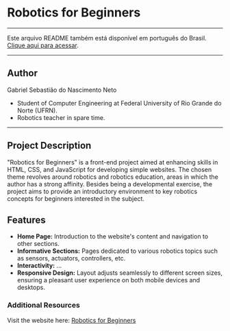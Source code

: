 # Robotics for Beginners
---

Este arquivo README também está disponível em português do Brasil. [Clique aqui para acessar](REAME.pt-br.md).

---

## Author

Gabriel Sebastião do Nascimento Neto

- Student of Computer Engineering at Federal University of Rio Grande do Norte (UFRN).
- Robotics teacher in spare time.

---

## Project Description

"Robotics for Beginners" is a front-end project aimed at enhancing skills in HTML, CSS, and JavaScript for developing simple websites. The chosen theme revolves around robotics and robotics education, areas in which the author has a strong affinity. Besides being a developmental exercise, the project aims to provide an introductory environment to key robotics concepts for beginners interested in the subject.

## Features

- **Home Page:** Introduction to the website's content and navigation to other sections.
- **Informative Sections:** Pages dedicated to various robotics topics such as sensors, actuators, controllers, etc.
- **Interactivity:** ...
- **Responsive Design:** Layout adjusts seamlessly to different screen sizes, ensuring a pleasant user experience on both mobile devices and desktops.

### Additional Resources

Visit the website here: [Robotics for Beginners](https://gabriel26077.github.io/robotica_para_leigos/)
